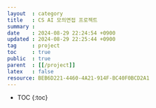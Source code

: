 ```yaml
---
layout  : category
title   : CS AI 모의면접 프로젝트 
summary : 
date    : 2024-08-29 22:24:54 +0900
updated : 2024-08-29 22:25:44 +0900
tag     : project 
toc     : true
public  : true
parent  : [[/project]] 
latex   : false
resource: BEB6D221-4460-4A21-914F-BC40F0BCD2A1
---
```

* TOC
{:toc}


